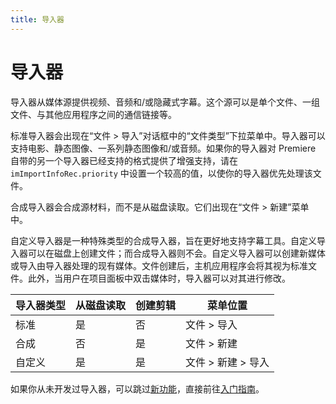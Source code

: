 ```yaml
---
title: 导入器
---
```

# 导入器

导入器从媒体源提供视频、音频和/或隐藏式字幕。这个源可以是单个文件、一组文件、与其他应用程序之间的通信链接等。

标准导入器会出现在“文件 > 导入”对话框中的“文件类型”下拉菜单中。导入器可以支持电影、静态图像、一系列静态图像和/或音频。如果你的导入器对 Premiere 自带的另一个导入器已经支持的格式提供了增强支持，请在 `imImportInfoRec.priority` 中设置一个较高的值，以使你的导入器优先处理该文件。

合成导入器会合成源材料，而不是从磁盘读取。它们出现在“文件 > 新建”菜单中。

自定义导入器是一种特殊类型的合成导入器，旨在更好地支持字幕工具。自定义导入器可以在磁盘上创建文件；而合成导入器则不会。自定义导入器可以创建新媒体或导入由导入器处理的现有媒体。文件创建后，主机应用程序会将其视为标准文件。此外，当用户在项目面板中双击媒体时，导入器可以对其进行修改。

| 导入器类型 | 从磁盘读取 | 创建剪辑 | 菜单位置 |
| --- | --- | --- | --- |
| 标准 | 是 | 否 | 文件 > 导入 |
| 合成 | 否 | 是 | 文件 > 新建 |
| 自定义 | 是 | 是 | 文件 > 新建 > 导入 |

如果你从未开发过导入器，可以跳过[新功能](../whats-new)，直接前往[入门指南](../getting-started)。
